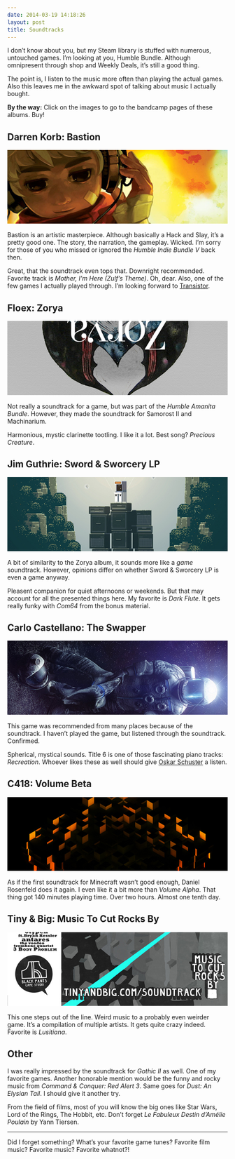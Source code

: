 ```yaml
---
date: 2014-03-19 14:18:26
layout: post
title: Soundtracks
---
```

I don’t know about you, but my Steam library is stuffed with numerous, untouched games. I’m looking at you, Humble Bundle. Although omnipresent through shop and Weekly Deals, it’s still a good thing.

The point is, I listen to the music more often than playing the actual games. Also this leaves me in the awkward spot of talking about music I actually bought.

__By the way:__ Click on the images to go to the bandcamp pages of these albums. Buy!

## Darren Korb: Bastion

[![Darren Korb: Bastion Soundtrack](/img/posts/darren-korb-bastion-soundtrack-cover.jpg)](http://supergiantgames.bandcamp.com/album/bastion-original-soundtrack/)

Bastion is an artistic masterpiece. Although basically a Hack and Slay, it’s a pretty good one. The story, the narration, the gameplay. Wicked. I’m sorry for those of you who missed or ignored the _Humble Indie Bundle V_ back then.

Great, that the soundtrack even tops that. Downright recommended. Favorite track is _Mother, I’m Here (Zulf’s Theme)_. Oh, dear. Also, one of the few games I actually played through. I’m looking forward to [Transistor](http://supergiantgames.com/index.php/transistor/).

## Floex: Zorya

[![Floex: Zorya](/img/posts/floex-zorya-cover.jpg)](http://store.floex.cz/album/zorya/)

Not really a soundtrack for a game, but was part of the _Humble Amanita Bundle_. However, they made the soundtrack for Samorost II and Machinarium.

Harmonious, mystic clarinette tootling. I like it a lot. Best song? _Precious Creature_.

## Jim Guthrie: Sword & Sworcery LP

[![Jim Guthrie: Sword & Sworcery LP](/img/posts/jim-guthrie-sword-and-sworcery-lp-cover.jpg)](http://jimguthrie.bandcamp.com/album/sword-sworcery-lp-the-ballad-of-the-space-babies/)

A bit of similarity to the Zorya album, it sounds more like a _game_ soundtrack. However, opinions differ on whether Sword & Sworcery LP is even a game anyway.

Pleasent companion for quiet afternoons or weekends. But that may account for all the presented things here. My favorite is _Dark Flute_. It gets really funky with _Com64_ from the bonus material.

## Carlo Castellano: The Swapper

[![Carlo Castellano: The Swapper](/img/posts/carlo-castellano-the-swapper-soundtrack-cover.jpg)](http://store.carlocastellano.cc/album/the-swapper-original-soundtrack/)

This game was recommended from many places because of the soundtrack. I haven’t played the game, but listened through the soundtrack. Confirmed.

Spherical, mystical sounds. Title 6 is one of those fascinating piano tracks: _Recreation_. Whoever likes these as well should give [Oskar Schuster](https://soundcloud.com/oskarschuster/) a listen.

## C418: Volume Beta

[![C418: Volume Beta](/img/posts/c418-volume-beta-cover.jpg)](http://c418.bandcamp.com/album/minecraft-volume-beta/)

As if the first soundtrack for Minecraft wasn’t good enough, Daniel Rosenfeld does it again. I even like it a bit more than _Volume Alpha_. That thing got 140 minutes playing time. Over two hours. Almost one tenth day.

## Tiny & Big: Music To Cut Rocks By

[![Tiny & Big: Music To Cut Rocks By](/img/posts/tiny-and-big-soundtrack-cover.jpg)](http://blackpantsgamestudio.bandcamp.com/album/tiny-big-soundtrack/)

This one steps out of the line. Weird music to a probably even weirder game. It’s a compilation of multiple artists. It gets quite crazy indeed. Favorite is _Lusitiana_.

## Other

I was really impressed by the soundtrack for _Gothic II_ as well. One of my favorite games. Another honorable mention would be the funny and rocky music from _Command & Conquer: Red Alert 3_. Same goes for _Dust: An Elysian Tail_. I should give it another try.

From the field of films, most of you will know the big ones like Star Wars, Lord of the Rings, The Hobbit, etc. Don’t forget _Le Fabuleux Destin d’Amélie Poulain_ by Yann Tiersen.

---

Did I forget something? What’s your favorite game tunes? Favorite film music? Favorite music? Favorite whatnot?!
